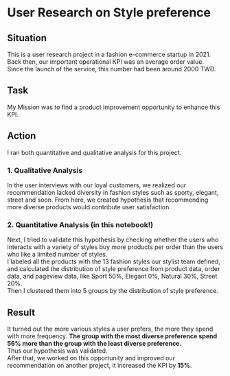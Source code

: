 <div>
  <h1>User Research on Style preference</h1>
  <h2><b>Situation</b></h2>
  <p>This is a user research project in a fashion e-commerce startup in 2021.<br>Back then, our important operational KPI was an average order value.<br>
 Since the launch of the service, this number had been around 2000 TWD. <br>
  </p>
  <h2><b>Task</b></h2>
  <p>My Mission was to find a product improvement opportunity to enhance this KPI.</p>

  <h2><b>Action</b></h2>
  <p>I ran both quantitative and qualitative analysis for this project.</p>
  <h3>1. Qualitative Analysis</h3>

  <p>In the user interviews with our loyal customers, we realized our recommendation lacked diversity in fashion styles such as sporty, elegant, street and soon. From here, we created hypothesis that recommending more diverse products would contribute user satisfaction.</p>
  <h3>2. Quantitative Analysis <a color = "red">(in this notebook!)</a></h3>
  <p>
  Next, I tried to validate this hypothesis by checking whether the users who interacts with a variety of styles buy more products per order than the users who like a limited number of styles.<br>
  I labeled all the products with the 13 fashion styles our stylist team defined, and calculated the distribution of style preference from product data, order data, and pageview data, like Sport 50%, Elegant 0%, Natural 30%, Street 20%.<br>
  Then I clustered them into 5 groups by the distribution of style preference.</p>

<h2><b>Result</b></h2>
<p>
  It turned out the more various styles a user prefers, the more they spend with more frequency. <b>The group with the most diverse preference spend 56% more than the group with the least diverse preference.</b><br>
  Thus our hypothesis was validated. <br>
  After that, we worked on this opportunity and improved our recommendation on another project, it increased the KPI by <b>15%</b>.</p>
</div>
